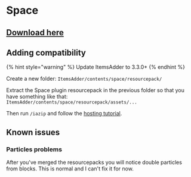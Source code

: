 # Space

## [Download here](https://www.spigotmc.org/resources/space.59572/)

## Adding compatibility

{% hint style="warning" %}
Update ItemsAdder to 3.3.0+
{% endhint %}

Create a new folder: `ItemsAdder/contents/space/resourcepack/`

Extract the Space plugin resourcepack in the previous folder so that you have something like that:\
`ItemsAdder/contents/space/resourcepack/assets/...`

Then run `/iazip` and follow the [hosting tutorial](../../plugin-usage/resourcepack-hosting/).

## Known issues

### Particles problems

After you've merged the resourcepacks you will notice double particles from blocks. This is normal and I can't fix it for now.
